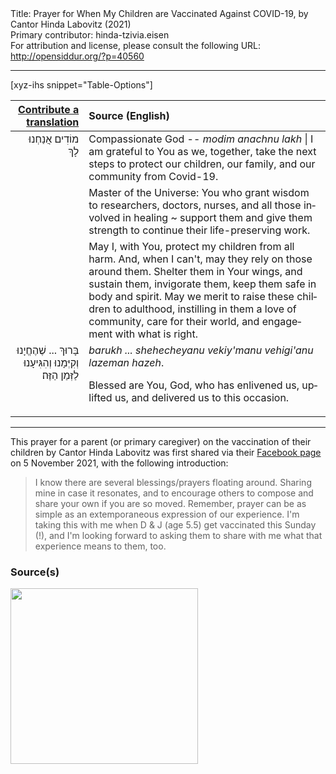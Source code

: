 <html>
<head></head>
<body>
Title: Prayer for When My Children are Vaccinated Against COVID-19, by Cantor Hinda Labovitz (2021)<br />
Primary contributor: hinda-tzivia.eisen<br />
For attribution and license, please consult the following URL: <a href="http://opensiddur.org/?p=40560">http://opensiddur.org/?p=40560</a>
<p />
<hr />

[xyz-ihs snippet="Table-Options"]<table style="margin-left: auto; margin-right: auto;" class="draggable">
<thead><tr><th id="x" style="text-align: right;"><a href="/translate/" target="_blank" rel="noopener">Contribute a translation</a></th><th style="text-align: left;">Source (English)</th></tr></thead>
<tbody>
<tr><td style="vertical-align:top;">
<div class="liturgy" lang="he" style="text-align: right;">
&nbsp;
מוֹדִים אֲנַחְנוּ לָךְ
</div></td>

<td style="vertical-align:top;">
<div class="english" lang="en" style="text-align: left;">
Compassionate God --
<em>modim anachnu lakh</em> | I am grateful to You 
as we, together, 
take the next steps 
to protect our children, 
our family,
and our community 
from Covid-19.
</div></td></tr>


<tr><td style="vertical-align:top;">
<div class="liturgy" lang="he" style="text-align: right;">

</div></td>

<td style="vertical-align:top;">
<div class="english" lang="en" style="text-align: left;">
Master of the Universe:
You who grant wisdom to researchers, doctors, nurses, 
and all those involved in healing ~ 
support them and give them strength 
to continue their life-preserving work.
</div></td></tr>


<tr><td style="vertical-align:top;">
<div class="liturgy" lang="he" style="text-align: right;">

</div></td>

<td style="vertical-align:top;">
<div class="english" lang="en" style="text-align: left;">
May I, with You, protect my children from all harm. 
And, when I can't, may they rely on those around them. 
Shelter them in Your wings, and sustain them, 
invigorate them, 
keep them safe in body and spirit. 
May we merit to raise these children to adulthood, 
instilling in them a love of community, 
care for their world, 
and engagement with what is right.
</div></td></tr>


<tr><td style="vertical-align:top;">
<div class="liturgy" lang="he" style="text-align: right;">
בָּרוּךְ ... 
שֶׁהֶחֱיָנוּ 
וְקִיְּמָנוּ 
וְהִגִּיעָנוּ לַזְּמַן הַזֶּה׃
</div></td>

<td style="vertical-align:top;">
<div class="english" lang="en" style="text-align: left;">
<em>barukh ... 
shehecheyanu 
vekiy'manu 
vehigi'anu lazeman hazeh</em>.

Blessed are You, God, 
who has enlivened us, 
uplifted us, 
and delivered us to this occasion.
</div></td></tr>
</tbody></table>

<hr />

This prayer for a parent (or primary caregiver) on the vaccination of their children by Cantor Hinda Labovitz was first shared via their <a href="https://www.facebook.com/cantor.labovitz/posts/4582015131821649">Facebook page</a> on 5 November 2021, with the following introduction:

<blockquote>I know there are several blessings/prayers floating around. Sharing mine in case it resonates, and to encourage others to compose and share your own if you are so moved. Remember, prayer can be as simple as an extemporaneous expression of our experience. I'm taking this with me when D & J (age 5.5) get vaccinated this Sunday (!), and I'm looking forward to asking them to share with me what that experience means to them, too.</blockquote>

<h3>Source(s)</h3>

<a href="https://opensiddur.org/wp-content/uploads/2021/11/childrens-COVID-vaccination-Cantor-Hinda-Labovitz-2021.jpg"><img src="https://opensiddur.org/wp-content/uploads/2021/11/childrens-COVID-vaccination-Cantor-Hinda-Labovitz-2021-300x281.jpg" alt="" width="300" height="281" class="alignnone size-medium wp-image-40561" /></a>

&nbsp;

</body>
</html>
